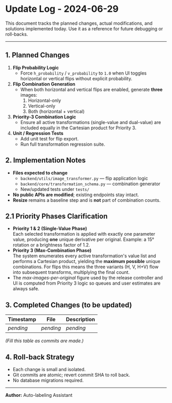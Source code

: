 # Update Log - 2024-06-29

This document tracks the planned changes, actual modifications, and solutions implemented today. Use it as a reference for future debugging or roll-backs.

---

## 1. Planned Changes
1. **Flip Probability Logic**
   - Force `h_probability` / `v_probability` to `1.0` when UI toggles horizontal or vertical flips without explicit probability.
2. **Flip Combination Generation**
   - When both horizontal and vertical flips are enabled, generate **three** images:
     1. Horizontal-only
     2. Vertical-only
     3. Both (horizontal + vertical)
3. **Priority-3 Combination Logic**
   - Ensure all active transformations (single-value and dual-value) are included equally in the Cartesian product for Priority 3.
4. **Unit / Regression Tests**
   - Add unit test for flip export.
   - Run full transformation regression suite.

## 2. Implementation Notes
- **Files expected to change**
  - `backend/utils/image_transformer.py`  — flip application logic
  - `backend/core/transformation_schema.py`  — combination generator
  - New/updated tests under `tests/`
- **No public APIs are modified**; existing endpoints stay intact.
- **Resize** remains a baseline step and is **not** part of combination counts.

## 2.1 Priority Phases Clarification
- **Priority 1 & 2 (Single-Value Phase)**  
  Each selected transformation is applied with exactly one parameter value, producing **one** unique derivative per original. Example: a 15° rotation or a brightness factor of 1.2.
- **Priority 3 (Max-Combination Phase)**  
  The system enumerates every active transformation's value list and performs a Cartesian product, yielding the **maximum possible** unique combinations. For flips this means the three variants (H, V, H+V) flow into subsequent transforms, multiplying the final count.
- The *max-images-per-original* figure used by the release controller and UI is computed from Priority 3 logic so queues and user estimates are always safe.

## 3. Completed Changes (to be updated)
| Timestamp | File | Description |
|-----------|------|-------------|
| _pending_ | _pending_ | _pending_ |

*(Fill this table as commits are made.)*

## 4. Roll-back Strategy
- Each change is small and isolated.
- Git commits are atomic; revert commit SHA to roll back.
- No database migrations required.

---

**Author:** Auto-labeling Assistant